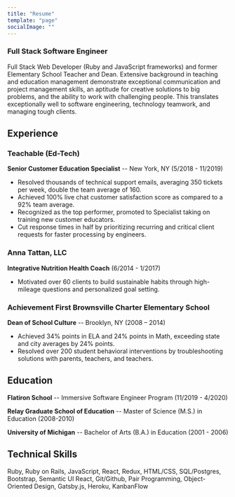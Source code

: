 ```yaml
---
title: "Resume"
template: "page"
socialImage: ""
---
```


### Full Stack Software Engineer
Full Stack Web Developer (Ruby and JavaScript frameworks) and former Elementary School Teacher and Dean. Extensive background in teaching and education management demonstrate exceptional communication and project management skills, an aptitude for creative solutions to big problems, and the ability to work with challenging people. This translates exceptionally well to software engineering, technology teamwork, and managing tough clients.

## Experience
### Teachable (Ed-Tech)  
**Senior Customer Education Specialist** -- New York, NY (5/2018 - 11/2019)       

+ Resolved thousands of technical support emails, averaging 350 tickets per week, double the team average of 160.
+ Achieved 100% live chat customer satisfaction score as compared to a 92% team average.
+ Recognized as the top performer, promoted to Specialist taking on training new customer educators.
+ Cut response times in half by prioritizing recurring and critical client requests for faster processing by engineers.

### Anna Tattan, LLC
**Integrative Nutrition Health Coach** (6/2014 - 1/2017)

+ Motivated over 60 clients to build sustainable habits through high-mileage questions and personalized goal setting.

### Achievement First Brownsville Charter Elementary School	    
**Dean of School Culture** -- Brooklyn, NY (2008 – 2014)

+ Achieved 34% points in ELA and 24% points in Math, exceeding state and city averages by 24% points.
+ Resolved over 200 student behavioral interventions by troubleshooting solutions with parents, teachers, and teachers.

## Education
**Flatiron School** -- Immersive Software Engineer Program (11/2019 - 4/2020)

**Relay Graduate School of Education** -- Master of Science (M.S.) in Education (2008-2010)

**University of Michigan** -- Bachelor of Arts (B.A.) in Education (2001 - 2006)

## Technical Skills
Ruby, Ruby on Rails, JavaScript, React, Redux, HTML/CSS, SQL/Postgres, Bootstrap, Semantic UI React, Git/Github, Pair Programming, Object-Oriented Design, Gatsby.js, Heroku, KanbanFlow